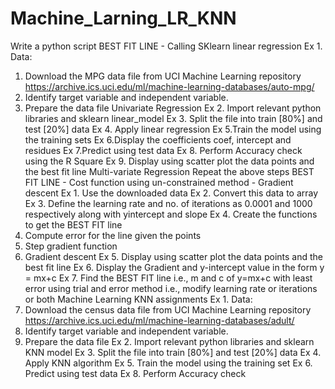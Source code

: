 # Machine_Larning_LR_KNN


Write a python script
BEST FIT LINE - Calling SKlearn linear regression
Ex 1. Data:
1. Download the MPG data file from UCI Machine Learning repository
https://archive.ics.uci.edu/ml/machine-learning-databases/auto-mpg/
2. Identify target variable and independent variable.
3. Prepare the data file
Univariate Regression
Ex 2. Import relevant python libraries and sklearn linear_model
Ex 3. Split the file into train [80%] and test [20%] data
Ex 4. Apply linear regression
Ex 5.Train the model using the training sets
Ex 6.Display the coefficients coef, intercept and residues
Ex 7.Predict using test data
Ex 8. Perform Accuracy check using the R Square
Ex 9. Display using scatter plot the data points and the best fit line
Multi-variate Regression
Repeat the above steps
BEST FIT LINE - Cost function using un-constrained method - Gradient descent
Ex 1. Use the downloaded data
Ex 2. Convert this data to array
Ex 3. Define the learning rate and no. of iterations as 0.0001 and 1000 respectively along with yintercept
and slope
Ex 4. Create the functions to get the BEST FIT line
1. Compute error for the line given the points
2. Step gradient function
3. Gradient descent
Ex 5. Display using scatter plot the data points and the best fit line
Ex 6. Display the Gradient and y-intercept value in the form y = mx+c
Ex 7. Find the BEST FIT line i.e., m and c of y=mx+c with least error using trial and error method
i.e., modify learning rate or iterations or both
Machine Learning KNN assignments
Ex 1. Data:
1. Download the census data file from UCI Machine Learning repository
https://archive.ics.uci.edu/ml/machine-learning-databases/adult/
2. Identify target variable and independent variable.
3. Prepare the data file
Ex 2. Import relevant python libraries and sklearn KNN model
Ex 3. Split the file into train [80%] and test [20%] data
Ex 4. Apply KNN algorithm
Ex 5. Train the model using the training set
Ex 6. Predict using test data
Ex 8. Perform Accuracy check